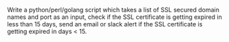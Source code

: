 Write a python/perl/golang script  which takes a list of SSL secured domain names and port as an input, check if the SSL certificate is getting expired in less than 15 days, send an email or slack alert if the SSL certificate is getting expired in days < 15.